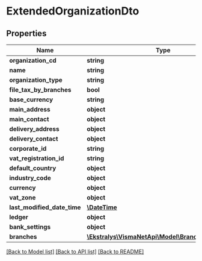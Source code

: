 # ExtendedOrganizationDto

## Properties
Name | Type | Description | Notes
------------ | ------------- | ------------- | -------------
**organization_cd** | **string** | Organization Cd | [optional] 
**name** | **string** | Name | [optional] 
**organization_type** | **string** | Organization Type | [optional] 
**file_tax_by_branches** | **bool** | File Tax By Branches | [optional] 
**base_currency** | **string** | Base Currency | [optional] 
**main_address** | **object** | Main Address | [optional] 
**main_contact** | **object** | Main Contact | [optional] 
**delivery_address** | **object** | Delivery Address | [optional] 
**delivery_contact** | **object** | Delivery Contact | [optional] 
**corporate_id** | **string** | CorporateId | [optional] 
**vat_registration_id** | **string** | VatRegistrationId | [optional] 
**default_country** | **object** | Default Country | [optional] 
**industry_code** | **object** | Industry Code | [optional] 
**currency** | **object** | Currency | [optional] 
**vat_zone** | **object** | Vat Zone | [optional] 
**last_modified_date_time** | [**\DateTime**](\DateTime.md) | LastModifiedDateTime | [optional] 
**ledger** | **object** | Ledger | [optional] 
**bank_settings** | **object** | Bank Settings | [optional] 
**branches** | [**\Ekstralys\VismaNetApi\Model\BranchNumberDto[]**](BranchNumberDto.md) | Branches | [optional] 

[[Back to Model list]](../README.md#documentation-for-models) [[Back to API list]](../README.md#documentation-for-api-endpoints) [[Back to README]](../README.md)


